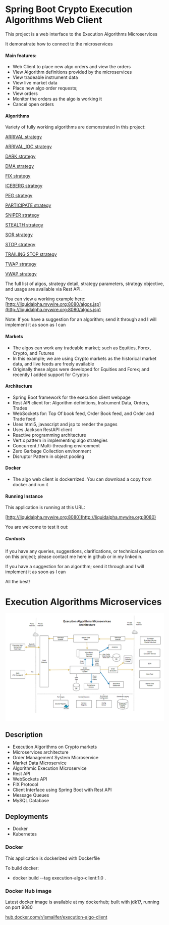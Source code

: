 # Spring Boot Crypto Execution Algorithms Web Client
This project is a web interface to the Execution Algorithms Microservices

It demonstrate how to connect to the microservices


#### Main features:
- Web Client to place new algo orders and view the orders
- View Algorithm definitions provided by the microservices
- View tradeable instrument data
- View live market data
- Place new algo order requests;
- View orders
- Monitor the orders as the algo is working it
- Cancel open orders

#### Algorithms
Variety of fully working algorithms are demonstrated in this project:

[ARRIVAL strategy](docs/ARRIVAL-strategy.md)

[ARRIVAL_IOC strategy](docs/ARRIVAL_IOC-strategy.md)

[DARK strategy](docs/DARK-strategy.md)

[DMA strategy](docs/DMA-strategy.md)

[FIX strategy](docs/FIX-strategy.md)

[ICEBERG strategy](docs/ICEBERG-strategy.md)

[PEG strategy](docs/PEG-strategy.md)

[PARTICIPATE strategy](docs/PARTICIPATE-strategy.md)

[SNIPER strategy](docs/SNIPER-strategy.md)

[STEALTH strategy](docs/STEALTH-strategy.md)

[SOR strategy](docs/SOR-strategy.md)

[STOP strategy](docs/STOP-strategy.md)

[TRAILING STOP strategy](docs/TRAILING_STOP-strategy.md)

[TWAP strategy](docs/TWAP-strategy.md) 

[VWAP strategy](docs/VWAP-strategy.md)



The full list of algos, strategy detail, strategy parameters, strategy objective, and usage
are available via Rest API.

You can view a working example here:
[http://liquidalpha.mywire.org:8080/algos.jsp](http://liquidalpha.mywire.org:8080/algos.jsp)

Note: If you have a suggestion for an algorithm; send it through and I will implement it as soon as I can

#### Markets
- The algos can work any tradeable market; such as Equities, Forex, Crypto, and Futures
- In this example; we are using Crypto markets as the historical market data, and live feeds are freely available
- Originally these algos were developed for Equities and Forex; and recently I added support for Cryptos

#### Architecture
- Spring Boot framework for the execution client webpage
- Rest API client for: Algorithm definitions, Instrument Data, Orders, Trades
- WebSockets for: Top Of book feed, Order Book feed, and Order and Trade feed
- Uses html5, javascript and jsp to render the pages
- Uses Jackson RestAPI client
- Reactive programming architecture
- Vert.x pattern in implementing algo strategies
- Concurrent / Multi-threading environment
- Zero Garbage Collection environment
- Disruptor Pattern in object pooling


#### Docker
- The algo web client is dockerrized. You can download a copy from docker and run it

#### Running Instance
This application is running at this URL:

[http://liquidalpha.mywire.org:8080](http://liquidalpha.mywire.org:8080)

You are welcome to test it out:


##### Contacts
If you have any queries, suggestions, clarifications, or technical question on on this project;
please contact me here in github or in my linkedin.

If you have a suggestion for an algorithm; send it through and I will implement it as soon as I can

All the best!




# Execution Algorithms Microservices

![plot](./docs/images/algo-architecture.png)



## Description
- Execution Algorithms on Crypto markets
- Microservices architecture
- Order Management System Microservice
- Market Data Microservice
- Algorithmic Execution Microservice
- Rest API
- WebSockets API
- FIX Protocol 
- Client Interface using Spring Boot with Rest API
- Message Queues
- MySQL Database

## Deployments
- Docker
- Kubernetes

### Docker
This application is dockerized with Dockerfile

To build docker:

- docker build --tag execution-algo-client:1.0 .

### Docker Hub image

Latest docker image is available at my dockerhub; built with jdk17, running on port 9080

[hub.docker.com/r/ismailfer/execution-algo-client](https://hub.docker.com/r/ismailfer/execution-algo-client)







